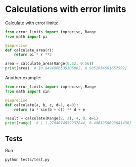 # Calculations with error limits

Calculate with error limits:


```python
from error_limits import imprecise, Range
from math import pi

@imprecise
def calculate_area(r):
    return pi * r **2

area = calculate_area(Range(0.52, 0.56))
print(area)  # [0.8494866535306802, 0.9852034561657592]
```

Another example:

```python
from error_limits import imprecise, Range
from math import sin

@imprecise
def calculate(a, b, c, d=1, e=0):
    return (a * sin(b + c)) ** d + e

result = calculate(Range(2, 3), 4, 0, e=1)
print(range)  # [-1.2704074859237844, 0.4863950093841436]
```

## Tests

Run

    python tests/test.py
